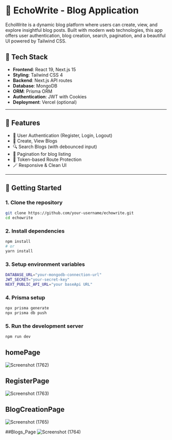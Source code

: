 # 📝 EchoWrite - Blog Application

EchoWrite is a dynamic blog platform where users can create, view, and explore insightful blog posts. Built with modern web technologies, this app offers user authentication, blog creation, search, pagination, and a beautiful UI powered by Tailwind CSS.

## 🔧 Tech Stack

- **Frontend**: React 19, Next.js 15
- **Styling**: Tailwind CSS 4
- **Backend**: Next.js API routes
- **Database**: MongoDB
- **ORM**: Prisma ORM
- **Authentication**: JWT with Cookies
- **Deployment**: Vercel (optional)

---

## 📌 Features

- 🔐 User Authentication (Register, Login, Logout)
- 📝 Create, View Blogs
- 🔍 Search Blogs (with debounced input)
- 📄 Pagination for blog listing
- 🧠 Token-based Route Protection
- 🪄 Responsive & Clean UI

---

## 🚀 Getting Started

### 1. Clone the repository
```bash
git clone https://github.com/your-username/echowrite.git
cd echowrite
````
### 2. Install dependencies
```bash
npm install
# or
yarn install
```
### 3. Setup environment variables
```bash
DATABASE_URL="your-mongodb-connection-url"
JWT_SECRET="your-secret-key"
NEXT_PUBLIC_API_URL="your baseApi URL"
```

### 4. Prisma setup
```bash
npx prisma generate
npx prisma db push
```

### 5. Run the development server
```bash
npm run dev
```


## homePage
![Screenshot (1762)](https://github.com/user-attachments/assets/c13c9e52-6057-4503-9d99-929c5d921bfe)

## RegisterPage
![Screenshot (1763)](https://github.com/user-attachments/assets/9500ee20-d351-4649-9783-dae7fce8b2fd)

## BlogCreationPage
![Screenshot (1765)](https://github.com/user-attachments/assets/5e7a02d5-e21b-4302-8adb-92a88aa75440)

##Blogs_Page
![Screenshot (1764)](https://github.com/user-attachments/assets/5e4f7a96-e5d2-462a-b73e-4b38215e47cc)






